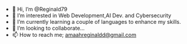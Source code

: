 - 👋 Hi, I’m @Reginald79
- 👀 I’m interested in Web Development,AI Dev. and Cybersecurity
- 🌱 I’m currently learning a couple of languages to enhance my skills.
- 💞️ I’m looking to collaborate... 
- 📫 How to reach me; amaahreginaldd@gmail.com

<!---
Reginald79/Reginald79 is a ✨ special ✨ repository because its `README.md` (this file) appears on your GitHub profile.
You can click the Preview link to take a look at your changes.
--->

